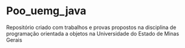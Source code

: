 # Poo_uemg_java
Repositório criado com trabalhos e provas propostos na disciplina de programação orientada a objetos na Universidade do Estado de Minas Gerais
